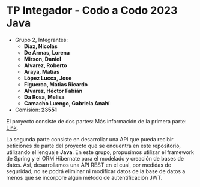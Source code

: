 <h1>TP Integador - Codo a Codo 2023 Java</h1>
<div>
<ul>
    <li>Grupo 2, Integrantes:
        <ul>
        <li><strong>Díaz, Nicolás</strong></li>
        <li><strong>De Armas, Lorena</strong></li>
        <li><strong>Mirson, Daniel</strong></li>
        <li><strong>Alvarez, Roberto</strong></li>
        <li><strong>Araya, Matías</strong></li>
        <li><strong>López Lucca, Jose</strong></li>
        <li><strong>Figueroa, Matias Ricardo</strong></li>
        <li><strong>Alvarez, Héctor Fabián</strong></li>
        <li><strong>Da Rosa, Melisa</strong></li>
        <li><strong>Camacho Luengo, Gabriela Anahí</strong></li>
        </ul>
    </li>
    <li>Comisión: <strong>23551</strong></li>
</ul>
</div>
<div>
<p> El proyecto consiste de dos partes: Más información de la primera parte: <a href="https://github.com/Nicodc96/integrador_cac-front" target="_blank">Link</a>.
</p>
<p>La segunda parte consiste en desarrollar una API que pueda recibir peticiones de parte del proyecto que se encuentra en este repositorio, utilizando el lenguaje <b>Java</b>. En este grupo, propusimos utilizar el framework de Spring y el ORM Hibernate para el modelado y creación de bases de datos. Así, desarrollamos una API REST en el cual, por medidas de seguridad, no se podrá eliminar ni modificar datos de la base de datos a menos que se incorpore algún método de autentificación JWT.
</p>